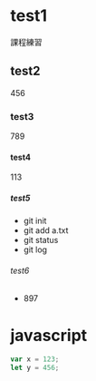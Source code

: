 # test1

課程練習   

## test2
456   

### test3
789   

#### test4
113   

##### test5
- git init
- git add a.txt
- git status
- git log 

###### test6
- 897   


# javascript
```javascript
var x = 123;
let y = 456;
```

